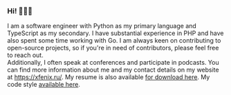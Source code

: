 ### Hi! 🤡😼🌚
I am a software engineer with Python as my primary language and TypeScript as my secondary. I have substantial experience in PHP and have also spent some time working with Go. I am always keen on contributing to open-source projects, so if you're in need of contributors, please feel free to reach out.
<br>
Additionally, I often speak at conferences and participate in podcasts. You can find more information about me and my contact details on my website at https://xfenix.ru/. My resume is also available [for download here](./summary--denis-anikin.pdf). My code style [available here](https://github.com/community-of-python/pylines/blob/main/code-style.md).
